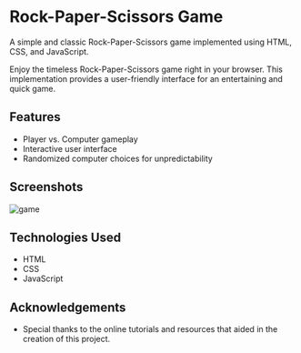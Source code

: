
# Rock-Paper-Scissors Game

A simple and classic Rock-Paper-Scissors game implemented using HTML, CSS, and JavaScript.

Enjoy the timeless Rock-Paper-Scissors game right in your browser. This implementation provides a user-friendly interface for an entertaining and quick game.



## Features
- Player vs. Computer gameplay
- Interactive user interface
- Randomized computer choices for unpredictability

## Screenshots

![game](https://github.com/Sachintha-Dinuranga/rock-paper-scissors/assets/117833055/94daf15f-809c-4ab6-bc62-5263c1d14509)


## Technologies Used

- HTML
- CSS
- JavaScript




## Acknowledgements

 - Special thanks to the online tutorials and resources that aided in the creation of this project.
 
 

